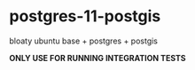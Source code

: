 # postgres-11-postgis
bloaty ubuntu base + postgres + postgis

**ONLY USE FOR RUNNING INTEGRATION TESTS**
